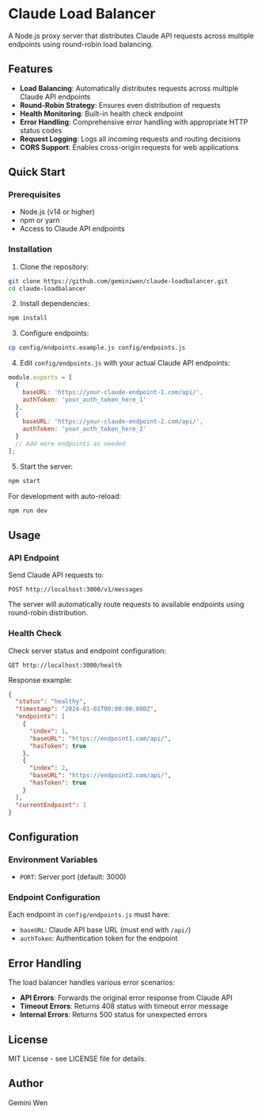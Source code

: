 # Claude Load Balancer

A Node.js proxy server that distributes Claude API requests across multiple endpoints using round-robin load balancing.

## Features

- **Load Balancing**: Automatically distributes requests across multiple Claude API endpoints
- **Round-Robin Strategy**: Ensures even distribution of requests
- **Health Monitoring**: Built-in health check endpoint
- **Error Handling**: Comprehensive error handling with appropriate HTTP status codes
- **Request Logging**: Logs all incoming requests and routing decisions
- **CORS Support**: Enables cross-origin requests for web applications

## Quick Start

### Prerequisites

- Node.js (v14 or higher)
- npm or yarn
- Access to Claude API endpoints

### Installation

1. Clone the repository:
```bash
git clone https://github.com/geminiwen/claude-loadbalancer.git
cd claude-loadbalancer
```

2. Install dependencies:
```bash
npm install
```

3. Configure endpoints:
```bash
cp config/endpoints.example.js config/endpoints.js
```

4. Edit `config/endpoints.js` with your actual Claude API endpoints:
```javascript
module.exports = [
  {
    baseURL: 'https://your-claude-endpoint-1.com/api/',
    authToken: 'your_auth_token_here_1'
  },
  {
    baseURL: 'https://your-claude-endpoint-2.com/api/',
    authToken: 'your_auth_token_here_2'
  }
  // Add more endpoints as needed
];
```

5. Start the server:
```bash
npm start
```

For development with auto-reload:
```bash
npm run dev
```

## Usage

### API Endpoint

Send Claude API requests to:
```
POST http://localhost:3000/v1/messages
```

The server will automatically route requests to available endpoints using round-robin distribution.

### Health Check

Check server status and endpoint configuration:
```
GET http://localhost:3000/health
```

Response example:
```json
{
  "status": "healthy",
  "timestamp": "2024-01-01T00:00:00.000Z",
  "endpoints": [
    {
      "index": 1,
      "baseURL": "https://endpoint1.com/api/",
      "hasToken": true
    },
    {
      "index": 2,
      "baseURL": "https://endpoint2.com/api/",
      "hasToken": true
    }
  ],
  "currentEndpoint": 1
}
```

## Configuration

### Environment Variables

- `PORT`: Server port (default: 3000)

### Endpoint Configuration

Each endpoint in `config/endpoints.js` must have:

- `baseURL`: Claude API base URL (must end with `/api/`)
- `authToken`: Authentication token for the endpoint

## Error Handling

The load balancer handles various error scenarios:

- **API Errors**: Forwards the original error response from Claude API
- **Timeout Errors**: Returns 408 status with timeout error message
- **Internal Errors**: Returns 500 status for unexpected errors

## License

MIT License - see LICENSE file for details.

## Author

Gemini Wen
